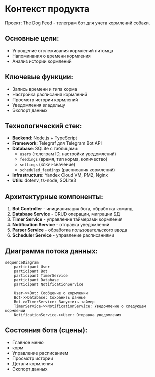 # Контекст продукта

Проект: The Dog Feed - телеграм бот для учета кормлений собаки.

## Основные цели:
- Упрощение отслеживания кормлений питомца
- Напоминания о времени кормления
- Анализ истории кормлений

## Ключевые функции:
- Запись времени и типа корма
- Настройка расписания кормлений
- Просмотр истории кормлений
- Уведомления владельцу
- Экспорт данных

## Технологический стек:
- **Backend**: Node.js + TypeScript
- **Framework**: Telegraf для Telegram Bot API
- **Database**: SQLite с таблицами:
   - `users` (телеграм ID, настройки уведомлений)
   - `feedings` (время, тип корма, количество)
   - `settings` (ключ-значение)
   - `scheduled_feedings` (расписания кормлений)
- **Infrastructure**: Yandex Cloud VM, PM2, Nginx
- **Utils**: dotenv, ts-node, SQLite3

## Архитектурные компоненты:
1. **Bot Controller** - инициализация бота, обработка команд
2. **Database Service** - CRUD операции, миграции БД
3. **Timer Service** - управление таймерами кормления
4. **Notification Service** - отправка уведомлений
5. **Parser Service** - обработка пользовательского ввода
6. **Scheduler Service** - управление расписаниями

## Диаграмма потока данных:
```mermaid
sequenceDiagram
    participant User
    participant Bot
    participant TimerService
    participant Database
    participant NotificationService
    
    User->>Bot: Сообщение о кормлении
    Bot->>Database: Сохранить данные
    Bot->>TimerService: Запустить таймер
    TimerService->>NotificationService: Уведомление о следующем кормлении
    NotificationService->>User: Отправка уведомления
```

## Состояния бота (сцены):
- Главное меню
- корм
- Управление расписанием
- Просмотр истории
- Детали кормления
- Экспорт данных
